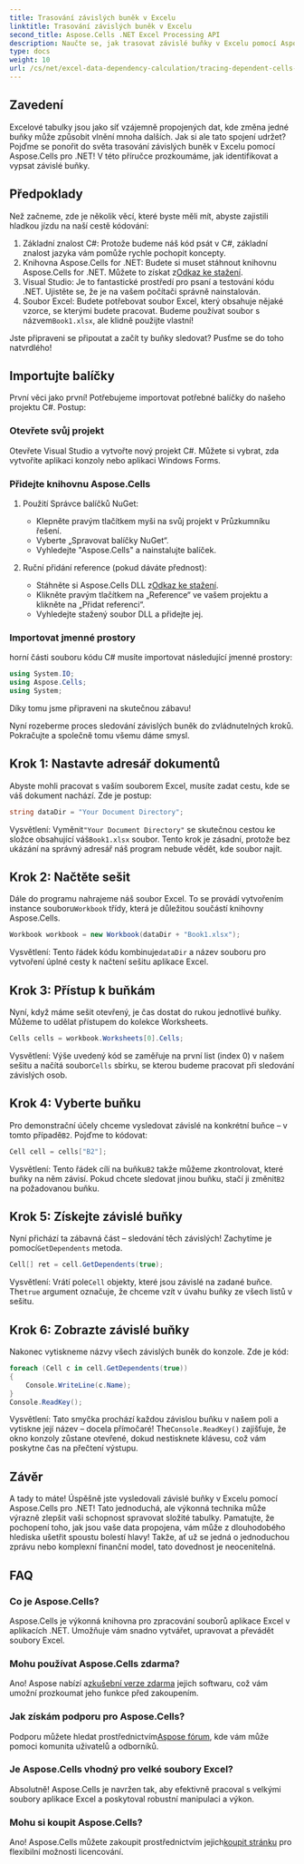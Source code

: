 ```yaml
---
title: Trasování závislých buněk v Excelu
linktitle: Trasování závislých buněk v Excelu
second_title: Aspose.Cells .NET Excel Processing API
description: Naučte se, jak trasovat závislé buňky v Excelu pomocí Aspose.Cells for .NET, pomocí tohoto snadno srozumitelného kurzu.
type: docs
weight: 10
url: /cs/net/excel-data-dependency-calculation/tracing-dependent-cells-in-excel/
---
```

## Zavedení

Excelové tabulky jsou jako síť vzájemně propojených dat, kde změna jedné buňky může způsobit vlnění mnoha dalších. Jak si ale tato spojení udržet? Pojďme se ponořit do světa trasování závislých buněk v Excelu pomocí Aspose.Cells pro .NET! V této příručce prozkoumáme, jak identifikovat a vypsat závislé buňky. 

## Předpoklady

Než začneme, zde je několik věcí, které byste měli mít, abyste zajistili hladkou jízdu na naší cestě kódování:

1. Základní znalost C#: Protože budeme náš kód psát v C#, základní znalost jazyka vám pomůže rychle pochopit koncepty.
2.  Knihovna Aspose.Cells for .NET: Budete si muset stáhnout knihovnu Aspose.Cells for .NET. Můžete to získat z[Odkaz ke stažení](https://releases.aspose.com/cells/net/).
3. Visual Studio: Je to fantastické prostředí pro psaní a testování kódu .NET. Ujistěte se, že je na vašem počítači správně nainstalován. 
4. Soubor Excel: Budete potřebovat soubor Excel, který obsahuje nějaké vzorce, se kterými budete pracovat. Budeme používat soubor s názvem`Book1.xlsx`, ale klidně použijte vlastní!

Jste připraveni se připoutat a začít ty buňky sledovat? Pusťme se do toho natvrdlého!

## Importujte balíčky

První věci jako první! Potřebujeme importovat potřebné balíčky do našeho projektu C#. Postup:

### Otevřete svůj projekt

Otevřete Visual Studio a vytvořte nový projekt C#. Můžete si vybrat, zda vytvoříte aplikaci konzoly nebo aplikaci Windows Forms.

### Přidejte knihovnu Aspose.Cells

1. Použití Správce balíčků NuGet: 
   - Klepněte pravým tlačítkem myši na svůj projekt v Průzkumníku řešení.
   - Vyberte „Spravovat balíčky NuGet“.
   - Vyhledejte "Aspose.Cells" a nainstalujte balíček.

2. Ruční přidání reference (pokud dáváte přednost): 
   -  Stáhněte si Aspose.Cells DLL z[Odkaz ke stažení](https://releases.aspose.com/cells/net/).
   - Klikněte pravým tlačítkem na „Reference“ ve vašem projektu a klikněte na „Přidat referenci“.
   - Vyhledejte stažený soubor DLL a přidejte jej.

### Importovat jmenné prostory

horní části souboru kódu C# musíte importovat následující jmenné prostory:

```csharp
using System.IO;
using Aspose.Cells;
using System;
```

Díky tomu jsme připraveni na skutečnou zábavu!

Nyní rozeberme proces sledování závislých buněk do zvládnutelných kroků. Pokračujte a společně tomu všemu dáme smysl.

## Krok 1: Nastavte adresář dokumentů

Abyste mohli pracovat s vaším souborem Excel, musíte zadat cestu, kde se váš dokument nachází. Zde je postup:

```csharp
string dataDir = "Your Document Directory";
```

 Vysvětlení: Vyměnit`"Your Document Directory"` se skutečnou cestou ke složce obsahující váš`Book1.xlsx` soubor. Tento krok je zásadní, protože bez ukázání na správný adresář náš program nebude vědět, kde soubor najít.

## Krok 2: Načtěte sešit

 Dále do programu nahrajeme náš soubor Excel. To se provádí vytvořením instance souboru`Workbook` třídy, která je důležitou součástí knihovny Aspose.Cells.

```csharp
Workbook workbook = new Workbook(dataDir + "Book1.xlsx");
```

 Vysvětlení: Tento řádek kódu kombinuje`dataDir` a název souboru pro vytvoření úplné cesty k načtení sešitu aplikace Excel. 

## Krok 3: Přístup k buňkám

Nyní, když máme sešit otevřený, je čas dostat do rukou jednotlivé buňky. Můžeme to udělat přístupem do kolekce Worksheets.

```csharp
Cells cells = workbook.Worksheets[0].Cells;
```

 Vysvětlení: Výše uvedený kód se zaměřuje na první list (index 0) v našem sešitu a načítá soubor`Cells` sbírku, se kterou budeme pracovat při sledování závislých osob.

## Krok 4: Vyberte buňku

 Pro demonstrační účely chceme vysledovat závislé na konkrétní buňce – v tomto případě`B2`. Pojďme to kódovat:

```csharp
Cell cell = cells["B2"];
```

 Vysvětlení: Tento řádek cílí na buňku`B2` takže můžeme zkontrolovat, které buňky na něm závisí. Pokud chcete sledovat jinou buňku, stačí ji změnit`B2` na požadovanou buňku. 

## Krok 5: Získejte závislé buňky

 Nyní přichází ta zábavná část – sledování těch závislých! Zachytíme je pomocí`GetDependents` metoda.

```csharp
Cell[] ret = cell.GetDependents(true);
```

 Vysvětlení: Vrátí pole`Cell` objekty, které jsou závislé na zadané buňce. The`true` argument označuje, že chceme vzít v úvahu buňky ze všech listů v sešitu.

## Krok 6: Zobrazte závislé buňky

Nakonec vytiskneme názvy všech závislých buněk do konzole. Zde je kód:

```csharp
foreach (Cell c in cell.GetDependents(true))
{
    Console.WriteLine(c.Name);
}
Console.ReadKey();
```

 Vysvětlení: Tato smyčka prochází každou závislou buňku v našem poli a vytiskne její název – docela přímočaré! The`Console.ReadKey()` zajišťuje, že okno konzoly zůstane otevřené, dokud nestisknete klávesu, což vám poskytne čas na přečtení výstupu.

## Závěr

A tady to máte! Úspěšně jste vysledovali závislé buňky v Excelu pomocí Aspose.Cells pro .NET! Tato jednoduchá, ale výkonná technika může výrazně zlepšit vaši schopnost spravovat složité tabulky. Pamatujte, že pochopení toho, jak jsou vaše data propojena, vám může z dlouhodobého hlediska ušetřit spoustu bolestí hlavy! Takže, ať už se jedná o jednoduchou zprávu nebo komplexní finanční model, tato dovednost je neocenitelná.

## FAQ

### Co je Aspose.Cells?
Aspose.Cells je výkonná knihovna pro zpracování souborů aplikace Excel v aplikacích .NET. Umožňuje vám snadno vytvářet, upravovat a převádět soubory Excel.

### Mohu používat Aspose.Cells zdarma?
 Ano! Aspose nabízí a[zkušební verze zdarma](https://releases.aspose.com/) jejich softwaru, což vám umožní prozkoumat jeho funkce před zakoupením.

### Jak získám podporu pro Aspose.Cells?
Podporu můžete hledat prostřednictvím[Aspose fórum](https://forum.aspose.com/c/cells/9), kde vám může pomoci komunita uživatelů a odborníků. 

### Je Aspose.Cells vhodný pro velké soubory Excel?
Absolutně! Aspose.Cells je navržen tak, aby efektivně pracoval s velkými soubory aplikace Excel a poskytoval robustní manipulaci a výkon.

### Mohu si koupit Aspose.Cells?
 Ano! Aspose.Cells můžete zakoupit prostřednictvím jejich[koupit stránku](https://purchase.aspose.com/buy) pro flexibilní možnosti licencování.